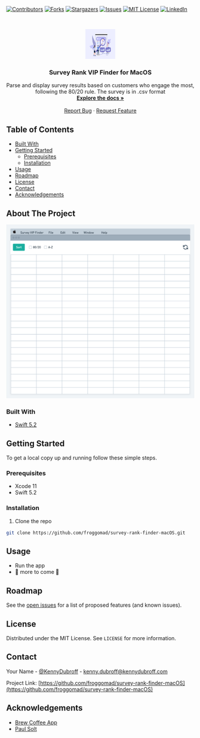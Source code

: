 <!--
*** To avoid retyping too much info. Do a search and replace for the following:
*** /repo_name, /repo/ (with /repo-name/)
-->


<!-- PROJECT SHIELDS -->
<!--
*** I'm using markdown "reference style" links for readability.
*** Reference links are enclosed in brackets [ ] instead of parentheses ( ).
*** See the bottom of this document for the declaration of the reference variables
*** for contributors-url, forks-url, etc. This is an optional, concise syntax you may use.
*** https://www.markdownguide.org/basic-syntax/#reference-style-links
-->
[![Contributors][contributors-shield]][contributors-url]
[![Forks][forks-shield]][forks-url]
[![Stargazers][stars-shield]][stars-url]
[![Issues][issues-shield]][issues-url]
[![MIT License][license-shield]][license-url]
[![LinkedIn][linkedin-shield]][linkedin-url]

<!-- PROJECT LOGO -->
<br />
<p align="center">
  <a href="https://github.com/froggomad/survey-rank-finder-macOS">
    <img src="images/survey-vip-finder.jpeg" alt="Survey VIP Finder Logo" width="80" height="80">
  </a>

  <h3 align="center">Survey Rank VIP Finder for MacOS</h3>

  <p align="center">
    Parse and display survey results based on customers who engage the most, following the 80/20 rule. The survey is in .csv format
    <br />
    <a href="https://github.com/froggomad/survey-rank-finder-macOS/tree/master/docs"><strong>Explore the docs »</strong></a>
    <br />
    <br />
    <!-- <a href="https://github.com/froggomad/survey-rank-finder-macOS">View Demo</a>
    · -->
    <a href="https://github.com/froggomad/survey-rank-finder-macOS/issues">Report Bug</a>
    ·
    <a href="https://github.com/froggomad/survey-rank-finder-macOS/issues">Request Feature</a>
  </p>
</p>

<!-- TABLE OF CONTENTS -->
## Table of Contents

<!-- * [About the Project](#about-the-project) -->
* [Built With](#built-with)
* [Getting Started](#getting-started)
  * [Prerequisites](#prerequisites)
  * [Installation](#installation)
* [Usage](#usage)
* [Roadmap](#roadmap)
* [License](#license)
* [Contact](#contact)
* [Acknowledgements](#acknowledgements)

<!-- ABOUT THE PROJECT -->
## About The Project

[![Product Name Screen Shot][product-screenshot]](images/screenshot.png)

### Built With

* [Swift 5.2]()

<!-- GETTING STARTED -->
## Getting Started

To get a local copy up and running follow these simple steps.

### Prerequisites
* Xcode 11
* Swift 5.2

### Installation

1. Clone the repo
```sh
git clone https://github.com/froggomad/survey-rank-finder-macOS.git
```

<!-- USAGE EXAMPLES -->
## Usage

* Run the app
* :construction_worker: more to come :construction_worker:

<!-- ROADMAP -->
## Roadmap

See the [open issues](https://github.com/froggomad/survey-rank-finder-macOS/issues) for a list of proposed features (and known issues).

<!-- LICENSE -->
## License

Distributed under the MIT License. See `LICENSE` for more information.

<!-- CONTACT -->
## Contact

Your Name - [@KennyDubroff](https://twitter.com/KennyDubroff) - kenny.dubroff@kennydubroff.com

Project Link: [https://github.com/froggomad/survey-rank-finder-macOS](https://github.com/froggomad/survey-rank-finder-macOS)

<!-- ACKNOWLEDGEMENTS -->
## Acknowledgements

* [Brew Coffee App](https://www.brewcoffeeapp.com/)
* [Paul Solt](http://paulsolt.com/)

<!-- MARKDOWN LINKS & IMAGES -->
<!-- https://www.markdownguide.org/basic-syntax/#reference-style-links -->
[contributors-shield]: https://img.shields.io/github/contributors/froggomad/repo.svg?style=flat-square
[contributors-url]: https://github.com/froggomad/survey-rank-finder-macOS/graphs/contributors
[forks-shield]: https://img.shields.io/github/forks/froggomad/repo.svg?style=flat-square
[forks-url]: https://github.com/froggomad/survey-rank-finder-macOS/network/members
[stars-shield]: https://img.shields.io/github/stars/froggomad/repo.svg?style=flat-square
[stars-url]: https://github.com/froggomad/survey-rank-finder-macOS/stargazers
[issues-shield]: https://img.shields.io/github/issues/froggomad/repo.svg?style=flat-square
[issues-url]: https://github.com/froggomad/survey-rank-finder-macOS/issues
[license-shield]: https://img.shields.io/github/license/froggomad/repo.svg?style=flat-square
[license-url]: https://github.com/froggomad/survey-rank-finder-macOS/blob/master/LICENSE.txt
[linkedin-shield]: https://img.shields.io/badge/-LinkedIn-black.svg?style=flat-square&logo=linkedin&colorB=555
[linkedin-url]: https://linkedin.com/in/kennydubroff
[product-screenshot]: images/screenshot.png

